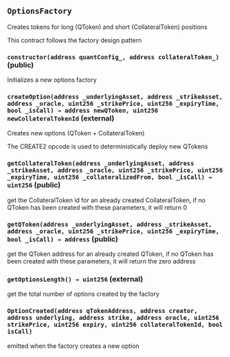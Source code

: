 ## `OptionsFactory`

Creates tokens for long (QToken) and short (CollateralToken) positions


This contract follows the factory design pattern


### `constructor(address quantConfig_, address collateralToken_)` (public)

Initializes a new options factory




### `createOption(address _underlyingAsset, address _strikeAsset, address _oracle, uint256 _strikePrice, uint256 _expiryTime, bool _isCall) → address newQToken, uint256 newCollateralTokenId` (external)

Creates new options (QToken + CollateralToken)


The CREATE2 opcode is used to deterministically deploy new QTokens


### `getCollateralToken(address _underlyingAsset, address _strikeAsset, address _oracle, uint256 _strikePrice, uint256 _expiryTime, uint256 _collateralizedFrom, bool _isCall) → uint256` (public)

get the CollateralToken id for an already created CollateralToken,
if no QToken has been created with these parameters, it will return 0




### `getQToken(address _underlyingAsset, address _strikeAsset, address _oracle, uint256 _strikePrice, uint256 _expiryTime, bool _isCall) → address` (public)

get the QToken address for an already created QToken, if no QToken has been created
with these parameters, it will return the zero address




### `getOptionsLength() → uint256` (external)

get the total number of options created by the factory





### `OptionCreated(address qTokenAddress, address creator, address underlying, address strike, address oracle, uint256 strikePrice, uint256 expiry, uint256 collateralTokenId, bool isCall)`

emitted when the factory creates a new option



